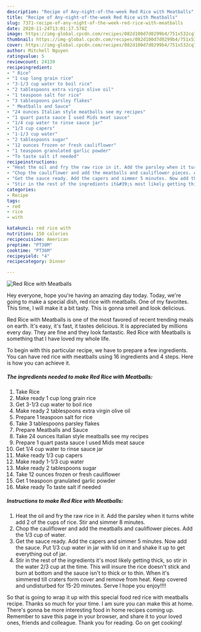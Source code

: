 ```yaml
---
description: "Recipe of Any-night-of-the-week Red Rice with Meatballs"
title: "Recipe of Any-night-of-the-week Red Rice with Meatballs"
slug: 7371-recipe-of-any-night-of-the-week-red-rice-with-meatballs
date: 2020-11-24T13:01:17.578Z
image: https://img-global.cpcdn.com/recipes/082d100d7d0299b4/751x532cq70/red-rice-with-meatballs-recipe-main-photo.jpg
thumbnail: https://img-global.cpcdn.com/recipes/082d100d7d0299b4/751x532cq70/red-rice-with-meatballs-recipe-main-photo.jpg
cover: https://img-global.cpcdn.com/recipes/082d100d7d0299b4/751x532cq70/red-rice-with-meatballs-recipe-main-photo.jpg
author: Mitchell Nguyen
ratingvalue: 5
reviewcount: 24139
recipeingredient:
- " Rice"
- "1 cup long grain rice"
- "3-1/3 cup water to boil rice"
- "2 tablespoons extra virgin olive oil"
- "1 teaspoon salt for rice"
- "3 tablespoons parsley flakes"
- " Meatballs and Sauce"
- "24 ounces Italian style meatballs see my recipes"
- "1 quart pasta sauce I used Mids meat sauce"
- "1/4 cup water to rinse sauce jar"
- "1/3 cup capers"
- "1-1/3 cup water"
- "2 tablespoons sugar"
- "12 ounces frozen or fresh cauliflower"
- "1 teaspoon granulated garlic powder"
- "To taste salt if needed"
recipeinstructions:
- "Heat the oil and fry the raw rice in it. Add the parsley when it turns white add 2 of the cups of rice. Stir and simmer 8 minutes."
- "Chop the cauliflower and add the meatballs and cauliflower pieces. Add the 1/3 cup of water."
- "Get the sauce ready. Add the capers and simmer 5 minutes. Now add the sauce. Put 1/3 cup water in jar with lid on it and shake it up to get everything out of jar."
- "Stir in the rest of the ingredients it&#39;s most likely getting thick, so stir in the water 2/3 cup at the time. This will insure the rice doesn&#39;t stick and burn at bottom and the sauce isn&#39;t to thick or to thin. When it&#39;s simmered till craters form cover and remove from heat. Keep covered and undisturbed for 15-20 minutes. Serve I hope you enjoy!!!!"
categories:
- Recipe
tags:
- red
- rice
- with

katakunci: red rice with 
nutrition: 150 calories
recipecuisine: American
preptime: "PT30M"
cooktime: "PT36M"
recipeyield: "4"
recipecategory: Dinner

---
```



![Red Rice with Meatballs](https://img-global.cpcdn.com/recipes/082d100d7d0299b4/751x532cq70/red-rice-with-meatballs-recipe-main-photo.jpg)

Hey everyone, hope you're having an amazing day today. Today, we're going to make a special dish, red rice with meatballs. One of my favorites. This time, I will make it a bit tasty. This is gonna smell and look delicious.



Red Rice with Meatballs is one of the most favored of recent trending meals on earth. It's easy, it's fast, it tastes delicious. It is appreciated by millions every day. They are fine and they look fantastic. Red Rice with Meatballs is something that I have loved my whole life.


To begin with this particular recipe, we have to prepare a few ingredients. You can have red rice with meatballs using 16 ingredients and 4 steps. Here is how you can achieve it.

<!--inarticleads1-->

##### The ingredients needed to make Red Rice with Meatballs:

1. Take  Rice
1. Make ready 1 cup long grain rice
1. Get 3-1/3 cup water to boil rice
1. Make ready 2 tablespoons extra virgin olive oil
1. Prepare 1 teaspoon salt for rice
1. Take 3 tablespoons parsley flakes
1. Prepare  Meatballs and Sauce
1. Take 24 ounces Italian style meatballs see my recipes
1. Prepare 1 quart pasta sauce I used Mids meat sauce
1. Get 1/4 cup water to rinse sauce jar
1. Make ready 1/3 cup capers
1. Make ready 1-1/3 cup water
1. Make ready 2 tablespoons sugar
1. Take 12 ounces frozen or fresh cauliflower
1. Get 1 teaspoon granulated garlic powder
1. Make ready To taste salt if needed




<!--inarticleads2-->

##### Instructions to make Red Rice with Meatballs:

1. Heat the oil and fry the raw rice in it. Add the parsley when it turns white add 2 of the cups of rice. Stir and simmer 8 minutes.
1. Chop the cauliflower and add the meatballs and cauliflower pieces. Add the 1/3 cup of water.
1. Get the sauce ready. Add the capers and simmer 5 minutes. Now add the sauce. Put 1/3 cup water in jar with lid on it and shake it up to get everything out of jar.
1. Stir in the rest of the ingredients it&#39;s most likely getting thick, so stir in the water 2/3 cup at the time. This will insure the rice doesn&#39;t stick and burn at bottom and the sauce isn&#39;t to thick or to thin. When it&#39;s simmered till craters form cover and remove from heat. Keep covered and undisturbed for 15-20 minutes. Serve I hope you enjoy!!!!




So that is going to wrap it up with this special food red rice with meatballs recipe. Thanks so much for your time. I am sure you can make this at home. There's gonna be more interesting food in home recipes coming up. Remember to save this page in your browser, and share it to your loved ones, friends and colleague. Thank you for reading. Go on get cooking!
